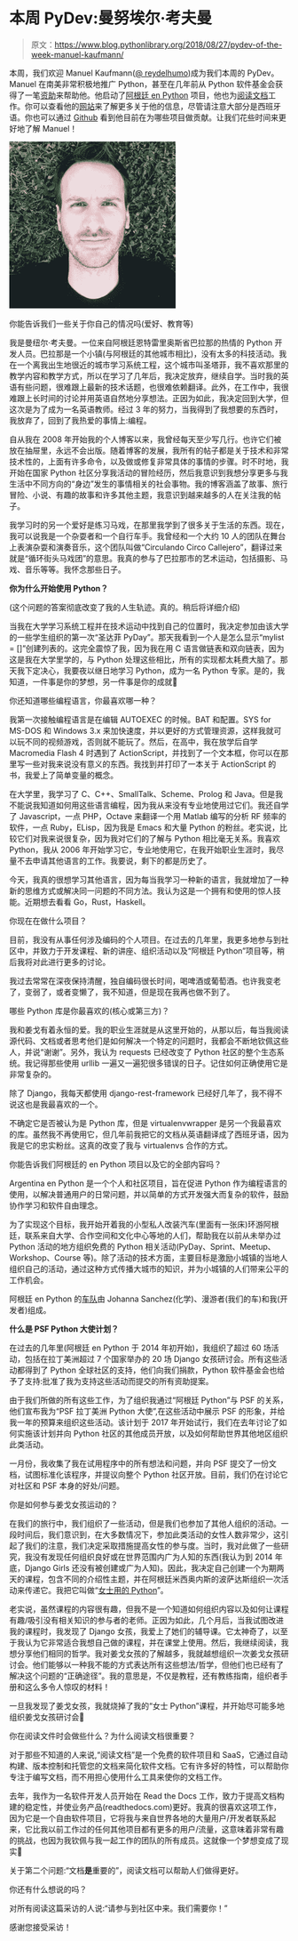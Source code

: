 # 本周 PyDev:曼努埃尔·考夫曼

> 原文：<https://www.blog.pythonlibrary.org/2018/08/27/pydev-of-the-week-manuel-kaufmann/>

本周，我们欢迎 Manuel Kaufmann([@ reydelhumo](https://elblogdehumitos.com/pages/quien-escribe/))成为我们本周的 PyDev。Manuel 在南美非常积极地推广 Python，甚至在几年前从 Python 软件基金会获得了一笔[资助](http://pyfound.blogspot.com/2015/03/manuel-kaufmann-and-python-in-argentina.html)来帮助他。他启动了[阿根廷 en Python](https://argentinaenpython.com/en/) 项目，他也为[阅读文档](https://readthedocs.com/)工作。你可以查看他的[网站](https://elblogdehumitos.com/)来了解更多关于他的信息，尽管请注意大部分是西班牙语。你也可以通过 [Github](http://github.com/humitos) 看到他目前在为哪些项目做贡献。让我们花些时间来更好地了解 Manuel！

![](img/29234e4f4eb9fa38f59180c61c35a724.png)

你能告诉我们一些关于你自己的情况吗(爱好、教育等)

我是曼纽尔·考夫曼。一位来自阿根廷恩特雷里奥斯省巴拉那的热情的 Python 开发人员。巴拉那是一个小镇(与阿根廷的其他城市相比)，没有太多的科技活动。我在一个离我出生地很近的城市学习系统工程，这个城市叫圣塔菲，我不喜欢那里的教学内容和教学方式，所以在学习了几年后，我决定放弃，继续自学。当时我的英语有些问题，很难跟上最新的技术话题，也很难依赖翻译。此外，在工作中，我很难跟上长时间的讨论并用英语自然地分享想法。正因为如此，我决定回到大学，但这次是为了成为一名英语教师。经过 3 年的努力，当我得到了我想要的东西时，我放弃了，回到了我热爱的事情上:编程。

自从我在 2008 年开始我的个人博客以来，我曾经每天至少写几行。也许它们被放在抽屉里，永远不会出版。随着博客的发展，我所有的帖子都是关于技术和非常技术性的，上面有许多命令，以及做或修复非常具体的事情的步骤。时不时地，我开始在国家 Python 社区分享我活动的冒险经历，然后我意识到我想分享更多与我生活中不同方向的“身边”发生的事情相关的社会事物。我的博客涵盖了故事、旅行冒险、小说、有趣的故事和许多其他主题，我意识到越来越多的人在关注我的帖子。

我学习时的另一个爱好是练习马戏，在那里我学到了很多关于生活的东西。现在，我可以说我是一个杂耍者和一个自行车手。我曾经和一个大约 10 人的团队在舞台上表演杂耍和演奏音乐，这个团队叫做“Circulando Circo Callejero”，翻译过来就是“循环街头马戏团”的意思。我真的参与了巴拉那市的艺术运动，包括摄影、马戏、音乐等等。我怀念那些日子。

**你为什么开始使用 Python？**

(这个问题的答案彻底改变了我的人生轨迹。真的。稍后将详细介绍)

当我在大学学习系统工程并在技术运动中找到自己的位置时，我决定参加由该大学的一些学生组织的第一次“圣达菲 PyDay”。那天我看到一个人是怎么显示“mylist = []”创建列表的。这完全震惊了我，因为我在用 C 语言做链表和双向链表，因为这是我在大学里学的，与 Python 处理这些相比，所有的实现都太耗费大脑了。那天我下定决心，我要夜以继日地学习 Python，成为一名 Python 专家。是的，我知道，一件事是你的梦想，另一件事是你的成就🙂

你还知道哪些编程语言，你最喜欢哪一种？

我第一次接触编程语言是在编辑 AUTOEXEC 的时候。BAT 和配置。SYS for MS-DOS 和 Windows 3.x 来加快速度，并以更好的方式管理资源，这样我就可以玩不同的视频游戏，否则就不能玩了。然后，在高中，我在放学后自学 Macromedia Flash 4 时遇到了 ActionScript，并找到了一个文本框，你可以在那里写一些对我来说没有意义的东西。我找到并打印了一本关于 ActionScript 的书，我爱上了简单变量的概念。

在大学里，我学习了 C、C++、SmallTalk、Scheme、Prolog 和 Java。但是我不能说我知道如何用这些语言编程，因为我从来没有专业地使用过它们。我还自学了 Javascript，一点 PHP，Octave 来翻译一个用 Matlab 编写的分析 RF 频率的软件，一点 Ruby，ELisp，因为我是 Emacs 和大量 Python 的粉丝。老实说，比较它们对我来说很复杂，因为我对它们的了解与 Python 相比毫无关系。我喜欢 Python，我从 2006 年开始学习它，专业地使用它，在我开始职业生涯时，我尽量不去申请其他语言的工作。我要说，剩下的都是历史了。

今天，我真的很想学习其他语言，因为每当我学习一种新的语言，我就增加了一种新的思维方式或解决同一问题的不同方法。我认为这是一个拥有和使用的惊人技能。近期想去看看 Go，Rust，Haskell。

你现在在做什么项目？

目前，我没有从事任何涉及编码的个人项目。在过去的几年里，我更多地参与到社区中，并致力于开发课程、新的讲座、组织活动以及“阿根廷 Python”项目等，稍后我将对此进行更多的讨论。

我过去常常在深夜保持清醒，独自编码很长时间，喝啤酒或葡萄酒。也许我变老了，变弱了，或者变懒了，我不知道，但是现在我再也做不到了。

哪些 Python 库是你最喜欢的(核心或第三方)？

我和姜戈有着永恒的爱。我的职业生涯就是从这里开始的，从那以后，每当我阅读源代码、文档或者思考他们是如何解决一个特定的问题时，我都会不断地钦佩这些人，并说“谢谢”。另外，我认为 requests 已经改变了 Python 社区的整个生态系统。我记得那些使用 urllib 一遍又一遍犯很多错误的日子。记住如何正确使用它是非常复杂的。

除了 Django，我每天都使用 django-rest-framework 已经好几年了，我不得不说这也是我最喜欢的一个。

不确定它是否被认为是 Python 库，但是 virtualenvwrapper 是另一个我最喜欢的库。虽然我不再使用它，但几年前我把它的文档从英语翻译成了西班牙语，因为我是它的忠实粉丝。这真的改变了我与 virtualenvs 合作的方式。

你能告诉我们阿根廷的 en Python 项目以及它的全部内容吗？

Argentina en Python 是一个个人和社区项目，旨在促进 Python 作为编程语言的使用，以解决普通用户的日常问题，并以简单的方式开发强大而复杂的软件，鼓励协作学习和软件自由理念。

为了实现这个目标，我开始开着我的小型私人改装汽车(里面有一张床)环游阿根廷，联系来自大学、合作空间和文化中心等地的人们，帮助我在以前从未举办过 Python 活动的地方组织免费的 Python 相关活动(PyDay、Sprint、Meetup、Workshop、Course 等)。除了活动的技术方面，主要目标是激励小城镇的当地人组织自己的活动，通过这种方式传播大城市的知识，并为小城镇的人们带来公平的工作机会。

阿根廷 en Python 的[车队](https://argentinaenpython.com/en/the-team/)由 Johanna Sanchez(化学)、漫游者(我们的车)和我(开发者)组成。

**什么是 PSF Python 大使计划？**

在过去的几年里(阿根廷 en Python 于 2014 年初开始)，我组织了超过 60 场活动，包括在拉丁美洲超过 7 个国家举办的 20 场 Django 女孩研讨会。所有这些活动都得到了 Python 全球社区的支持，他们向我们捐款，Python 软件基金会也给予了支持:批准了我为支持这些活动而提交的所有资助提案。

由于我们所做的所有这些工作，为了组织我通过“阿根廷 Python”与 PSF 的关系，他们宣布我为“PSF 拉丁美洲 Python 大使”,在这些活动中展示 PSF 的形象，并给我一年的预算来组织这些活动。该计划于 2017 年开始试行，我们在去年讨论了如何实施该计划并向 Python 社区的其他成员开放，以及如何帮助世界其他地区组织此类活动。

一月份，我收集了我在试用程序中的所有想法和问题，并向 PSF 提交了一份文档，试图标准化该程序，并提议向整个 Python 社区开放。目前，我们仍在讨论它对社区和 PSF 本身的好处/问题。

你是如何参与姜戈女孩运动的？

在我们的旅行中，我们组织了一些活动，但是我们也参加了其他人组织的活动。一段时间后，我们意识到，在大多数情况下，参加此类活动的女性人数非常少，这引起了我们的注意，我们决定采取措施提高女性的参与度。当时，我对此做了一些研究，我没有发现任何组织良好或在世界范围内广为人知的东西(我认为到 2014 年底，Django Girls 还没有被创建或广为人知)。因此，我决定自己创建一个为期两天的课程，包含不同的介绍性主题，并在阿根廷米西奥内斯的波萨达斯组织一次活动来传递它。我把它叫做“[女士用的 Python](https://argentinaenpython.com/galeria/python-for-ladies-posadas/)”。

老实说，虽然课程的内容很有趣，但我不是一个知道如何组织内容以及如何让课程有趣/吸引没有相关知识的参与者的老师。正因为如此，几个月后，当我试图改进我的课程时，我发现了 Django 女孩，我爱上了她们的辅导课。它太神奇了，以至于我认为它非常适合我想自己做的课程，并在课堂上使用。然后，我继续阅读，我想分享他们相同的哲学。我对姜戈女孩的了解越多，我就越想组织一次姜戈女孩研讨会。他们能够以一种我不能的方式表达所有这些想法/哲学，但他们也已经有了解决这个问题的“正确途径”。我的意思是，不仅是教程，还有教练指南，组织者手册和这么多令人惊叹的材料！

一旦我发现了姜戈女孩，我就烧掉了我的“女士 Python”课程，并开始尽可能多地组织姜戈女孩研讨会🙂

你在阅读文件时会做些什么？为什么阅读文档很重要？

对于那些不知道的人来说,“阅读文档”是一个免费的软件项目和 SaaS，它通过自动构建、版本控制和托管您的文档来简化软件文档。它有许多好的特性，可以帮助你专注于编写文档，而不用担心使用什么工具来使你的文档工作。

去年，我作为一名软件开发人员开始在 Read the Docs 工作，致力于提高文档构建的稳定性，并使业务产品(readthedocs.com)更好。我真的很喜欢这项工作，因为它是一个自由软件项目，它将我与来自世界各地的大量用户/开发者联系起来，它比我以前工作过的任何其他项目都有更多的用户/流量，这意味着非常有趣的挑战，也因为我钦佩与我一起工作的团队的所有成员。这就像一个梦想变成了现实🙂

关于第二个问题:“文档**是**重要的”，阅读文档可以帮助人们做得更好。

你还有什么想说的吗？

对所有阅读这篇采访的人说:“请参与到社区中来。我们需要你！”

感谢您接受采访！